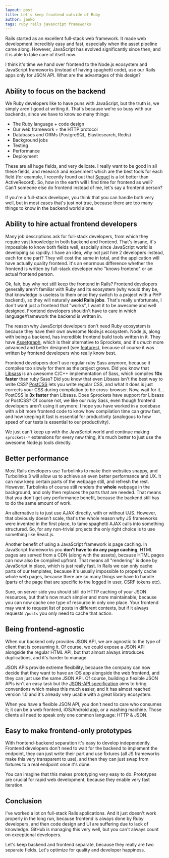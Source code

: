 ```yaml
---
layout: post
title: Let's keep frontend outside of Ruby
author: janko
tags: ruby rails javascript frameworks
---
```


Rails started as an excellent full-stack web framework. It made web development
incredibly easy and fast, especially when the asset pipeline came along. However,
JavaScript has evolved significantly since then, and it is able to take care of
itself now.

I think it's time we hand over frontend to the Node.js ecosystem and JavaScript
frameworks (instead of having spaghetti code), use our Rails apps only for JSON
API. What are the advantages of this design?

## Ability to focus on the backend

We Ruby developers like to have puns with JavaScript, but the truth is, we
simply aren't good at writing it. That's because we're so busy with our
backends, since we have to know so many things:

* The Ruby language + code design
* Our web framework + the HTTP protocol
* Databases and ORMs (PostgreSQL, Elasticsearch, Redis)
* Background jobs
* Testing
* Performance
* Deployment

These are all huge fields, and very delicate. I really want to be good in all
these fields, and research and experiment which are the best tools for each
field (for example, I recently found out that
[Sequel](http://sequel.jeremyevans.net) is a lot better than ActiveRecord). So,
how in the earth will I find time for frontend as well? Can't someone else do
frontend instead of me, let's say a frontend person?

If you're a full-stack developer, you think that you can handle both very well,
but in most cases that's just not true, because there are too many things to know
in the backend world alone.

## Ability to hire actual frontend developers

Many job descriptions ask for full-stack developers, from which they require
vast knowledge in both backend and frontend. That's insane, it's impossible to
know both fields well, espcially since JavaScript world is developing so
rapidly. I have an idea, why not just hire 2 developers instead, each for one
part? They will cost the same in total, and the application will have actually
quality frontend. It's an enormous difference whether the frontend is written
by full-stack developer who "knows frontend" or an actual frontend person.

Ok, fair, buy why not still keep the frontend in Rails? Frontend developers
generally aren't familiar with Ruby and its ecosystem (why would they be, that
knowledge is useless to them once they switch to a project with a PHP backend),
so they will naturally **avoid Rails jobs**. That's really unfortunate, I don't
want just a frontend that "works", I want it to be awesome and well designed.
Frontend developers shouldn't have to care in which language/framework the
backend is written in.

The reason why JavaScript developers don't need Ruby ecosystem is because they
have their own awesome Node.js ecosystem. Node.js, along with being a backend,
has incredible frontend build tools written in it. They have
[Assetgraph](https://github.com/assetgraph/assetgraph-builder), which is their
alternative to Sprockets, and it's *much* more advanced and better designed
(see [features](https://github.com/assetgraph/assetgraph-builder#features)),
because of course it was written by frontend developers who really know best.

Frontend developers don't use regular ruby Sass anymore, because it compiles
too slowly for them as the project grows. Did you know that
[Libsass](https://github.com/sass/libsass) is an awesome C/C++ implementation of
Sass, which compiles **10x faster** than ruby Sass? Did you know that even Libsass
isn't the best way to write CSS?
[PostCSS](https://github.com/postcss/postcss) lets you write regular CSS, and
what it does is just corrects your CSS during compilation to be cross-browser.
Now, wait for it... PostCSS is **3x faster** than Libsass. Does Sprockets have
support for Libsass or PostCSS? Of course not, we like our ruby Sass, even
though frontend developers aren't using it anymore. I hope you have worked
in a codebase with a bit more frontend code to know how compilation time can
grow fast, and how keeping it fast is essential for productivity (analogous to
how speed of our tests is essential to our productivity).

We just can't keep up with the JavaScript world and continue making
`sprockets-*` extensions for every new thing, it's much better to just use
the awesome Node.js tools directly.

## Better performance

Most Rails developers use Turbolinks to make their websites snappy, and
Turbolinks 3 will allow us to achieve an even better performance and UX.
It can now keep certain parts of the webpage still, and refresh the rest.
However, Turbolinks of course still renders the **whole** webpage in the
background, and only then replaces the parts that are needed. That means that
you don't get any performance benefit, because the backend still has to do the
same amount of work.

An alternative is to just use AJAX directly, with or without UJS. However,
that obviously doesn't scale, that's the whole reason why JS frameworks were
invented in the first place, to tame spaghetti AJAX calls into something
structured. So, for any non-trivial projects the only right choice is to use
something like React.js.

Another benefit of using a JavaScript framework is page caching. In JavaScript
frameworks you **don't have to do any page caching**, HTML pages are served
from a CDN (along with the assets), because HTML pages can now also be compiled
upfront. That means all "rendering" is done by JavaScript in place, which is
just really fast. In Rails we can only cache parts of our templates, because
it's usually impossible to properly cache whole web pages, because there are
so many things we have to handle (parts of the page that are specific to the
logged in user, CSRF tokens etc).

Sure, on server side you should still do HTTP caching of your JSON resources,
but that's now much simpler and more maintainable, because you can now cache
one type of resource in only one place. Your frontend may want to request
list of posts in different contexts, but if it always requests `/posts` you
only need to cache that action.

## Being frontend-agnostic

When our backend only provides JSON API, we are agnostic to the type of client
that is consuming it. Of course, we could expose a JSON API alongside the regular
HTML API, but that almost always introduces duplications, and it's harder to
manage.

JSON APIs provide extreme flexibility, because the company can now decide that
they want to have an iOS app alongside the web frontend, and they can just use
the same JSON API. Of course, building a flexible JSON APIs isn't an easy task
but the [JSON-API specification](http://jsonapi.org) aims to bring conventions
which makes this much easier, and it has almost reached version 1.0 and it's
already very usable with a great library ecosystem.

When you have a flexible JSON API, you don't need to care who consumes it; it
can be a web frontend, iOS/Android app, or a washing machine. Those clients all
need to speak only one common language: HTTP & JSON.

## Easy to make frontend-only prototypes

With frontend-backend separation it's easy to develop independently. Frontend
developers don't need to wait for the backend to implement the endpoint, they
can just write their part and use fixtures (all JS frameworks make this very
transparent to use), and then they can just swap from fixtures to a real
endpoint once it's done.

You can imagine that this makes prototyping very easy to do. Prototypes are
crucial for rapid web development, because they enable very fast iteration.

## Conclusion

I've worked a lot on full-stack Rails applications. And it just doesn't work
properly in the long run, because frontend is always done by Ruby developers,
and then code design and UI are suffering due to lack of knowledge. GitHub is
managing this very well, but you can't always count on exceptional developers.

Let's keep backend and frontend separate, because they really are two separate
fields. Let's optimize for quality and developer happiness.

